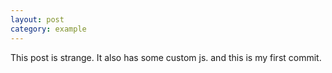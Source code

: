 ```yaml
---
layout: post
category: example
---
```


This post is strange. It also has some custom js. and this is my first commit.